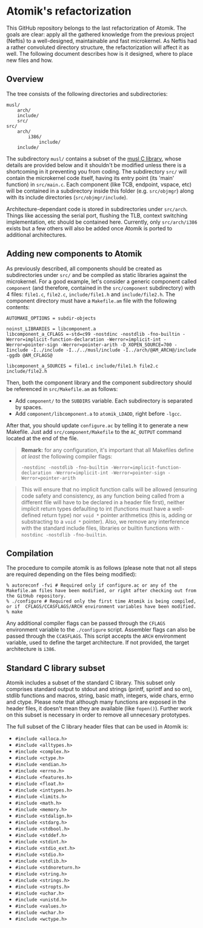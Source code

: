 Atomik's refactorization
===
This GitHub repository belongs to the last refactorization of Atomik. The goals are clear: apply all the gathered knowledge from the previous project (Neftis) to a well-designed, maintainable and fast microkernel. As Neftis had a rather convoluted directory structure, the refactorization will affect it as well. The following document describes how is it designed, where to place new files and how.

Overview
---
The tree consists of the following directories and subdirectories:

    musl/
        arch/
        include/
        src/
    src/
        arch/
            i386/
                include/
        include/
        
The subdirectory `musl/` contains a subset of the [musl C library](http://www.musl-libc.org/), whose details are provided below and it shouldn't be modified unless there is a shortcoming in it preventing you from coding. The subdirectory `src/` will contain the microkernel code itself, having its entry point (its 'main' function) in `src/main.c`. Each component (like TCB, endpoint, vspace, etc) will be contained in a subdirectory inside this folder (e.g. `src/objmgr`) along with its include directories (`src/objmgr/include`).

Architecture-dependant code is stored in subdirectories under `src/arch`. Things like accessing the serial port, flushing the TLB, context switching implementation, etc should be contained here. Currently, only `src/arch/i386` exists but a few others will also be added once Atomik is ported to additional architectures.

Adding new components to Atomik
--
As previously described, all components should be created as subdirectories under `src/` and be compiled as static libraries against the microkernel. For a good example, let's consider a generic component called `component` (and therefore, contained in the `src/component` subdirectory) with 4 files: `file1.c`, `file2.c`, `include/file1.h` and `include/file2.h`. The component directory must have a `Makefile.am` file with the following contents:

```
AUTOMAKE_OPTIONS = subdir-objects

noinst_LIBRARIES = libcomponent.a
libcomponent_a_CFLAGS =-std=c99 -nostdinc -nostdlib -fno-builtin -Werror=implicit-function-declaration -Werror=implicit-int -Werror=pointer-sign -Werror=pointer-arith -D_XOPEN_SOURCE=700 -Iinclude -I../include -I../../musl/include -I../arch/@AM_ARCH@/include -ggdb @AM_CFLAGS@

libcomponent_a_SOURCES = file1.c include/file1.h file2.c include/file2.h
```

Then, both the component library and the component subdirectory should be referenced in `src/Makefile.am` as follows:

- Add `component/` to the `SUBDIRS` variable. Each subdirectory is separated by spaces.
- Add `component/libcomponent.a` to `atomik_LDADD`, right before `-lgcc`.

After that, you should update `configure.ac` by telling it to generate a new Makefile. Just add `src/component/Makefile` to the `AC_OUTPUT` command located at the end of the file.

> **Remark:**
> for any configuration, it's important that all Makefiles define *at least* the following compiler flags:
> 
>  `-nostdinc -nostdlib -fno-builtin -Werror=implicit-function-declaration -Werror=implicit-int -Werror=pointer-sign -Werror=pointer-arith`
     
> This will ensure that no implicit function calls will be allowed (ensuring code safety and consistency, as any function being called from a different file will have to be declared in a header file first), neither implicit return types defaulting to int (functions must have a well-defined return type) nor `void *` pointer arithmetics (this is, adding or substracting to a `void *` pointer). Also, we remove any interference with the standard include files, libraries or builtin functions with `-nostdinc -nostdlib -fno-builtin`.

Compilation
--
The procedure to compile atomik is as follows (please note that not all steps are required depending on the files being modified):

    % autoreconf -fvi # Required only if configure.ac or any of the Makefile.am files have been modified, or right after checking out from the GitHub repository.
    % ./configure # Required only the first time Atomik is being compiled, or if  CFLAGS/CCASFLAGS/ARCH environment variables have been modified.
    % make

Any additional compiler flags can be passed through the `CFLAGS` environment variable to the `./configure` script. Assembler flags can also be passed through the `CCASFLAGS`. This script accepts the `ARCH` environment variable, used to define the target architecture. If not provided, the target architecture is `i386`.

Standard C library subset
--
Atomik includes a subset of the standard C library. This subset only comprises standard output to stdout and strings (printf, sprintf and so on), stdlib functions and macros, string, basic math, integers, wide chars, errno and ctype. Please note that although many functions are exposed in the header files, it doesn't mean they are available (like `fopen()`). Further work on this subset is necessary in order to remove all unnecesary prototypes.

The full subset of the C library header files that can be used in Atomik is:
- `#include <alloca.h>`
- `#include <alltypes.h>`
- `#include <complex.h>`
- `#include <ctype.h>`
- `#include <endian.h>`
- `#include <errno.h>`
- `#include <features.h>`
- `#include <float.h>`
- `#include <inttypes.h>`
- `#include <limits.h>`
- `#include <math.h>`
- `#include <memory.h>`
- `#include <stdalign.h>`
- `#include <stdarg.h>`
- `#include <stdbool.h>`
- `#include <stddef.h>`
- `#include <stdint.h>`
- `#include <stdio_ext.h>`
- `#include <stdio.h>`
- `#include <stdlib.h>`
- `#include <stdnoreturn.h>`
- `#include <string.h>`
- `#include <strings.h>`
- `#include <stropts.h>`
- `#include <uchar.h>`
- `#include <unistd.h>`
- `#include <values.h>`
- `#include <wchar.h>`
- `#include <wctype.h>`

